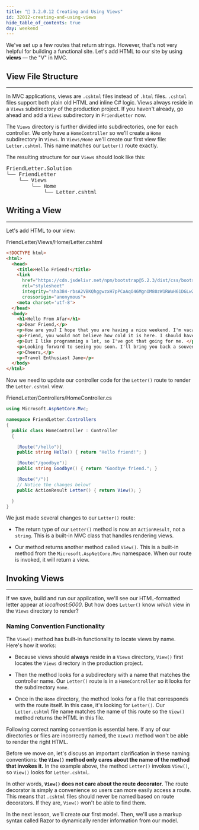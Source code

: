 ```yaml
---
title: "📓 3.2.0.12 Creating and Using Views"
id: 32012-creating-and-using-views
hide_table_of_contents: true
day: weekend
---
```


We've set up a few routes that return strings. However, that's not very helpful for building a functional site. Let's add HTML to our site by using **views** — the "V" in MVC.

## View File Structure
---

In MVC applications, views are `.cshtml` files instead of `.html` files. `.cshtml` files support both plain old HTML and inline C# logic. Views always reside in a `Views` subdirectory of the production project. If you haven't already, go ahead and add a `Views` subdirectory in `FriendLetter` now.

The `Views` directory is further divided into subdirectories, one for each controller. We only have a `HomeController` so we'll create a `Home` subdirectory in `Views`. In `Views/Home` we'll create our first view file:  `Letter.cshtml`. This name matches our `Letter()` route exactly.

The resulting structure for our `Views` should look like this:

<pre>
FriendLetter.Solution
└── FriendLetter
    └── Views
        └── Home
            └── Letter.cshtml
</pre>

## Writing a View
---

Let's add HTML to our view:

<div class="filename">FriendLetter/Views/Home/Letter.cshtml</div>

```html
<!DOCTYPE html>
<html>
  <head>
    <title>Hello Friend!</title>
    <link 
      href="https://cdn.jsdelivr.net/npm/bootstrap@5.2.3/dist/css/bootstrap.min.css" 
      rel="stylesheet" 
      integrity="sha384-rbsA2VBKQhggwzxH7pPCaAqO46MgnOM80zW1RWuH61DGLwZJEdK2Kadq2F9CUG65" 
      crossorigin="anonymous">
    <meta charset='utf-8'>
  </head>
  <body>
    <h1>Hello From Afar</h1>
    <p>Dear Friend,</p>
    <p>How are you? I hope that you are having a nice weekend. I'm vacationing in Iceland while I learn programming! </p>
    <p>Friend, you would not believe how cold it is here. I should have gone to Hawaii instead.</p>
    <p>But I like programming a lot, so I've got that going for me. </p>
    <p>Looking forward to seeing you soon. I'll bring you back a souvenir. </p>
    <p>Cheers,</p>
    <p>Travel Enthusiast Jane</p>
  </body>
</html>
```

Now we need to update our controller code for the `Letter()` route to render the `Letter.cshtml` view.

<div class="filename">FriendLetter/Controllers/HomeController.cs</div>

```csharp
using Microsoft.AspNetCore.Mvc;

namespace FriendLetter.Controllers
{
  public class HomeController : Controller
  {

    [Route("/hello")]
    public string Hello() { return "Hello friend!"; }

    [Route("/goodbye")]
    public string Goodbye() { return "Goodbye friend."; }

    [Route("/")]
    // Notice the changes below!
    public ActionResult Letter() { return View(); }

  }
}
```

We just made several changes to our `Letter()` route:

* The return type of our `Letter()` method is now an `ActionResult`, not a `string`. This is a built-in MVC class that handles rendering views.

* Our method returns another method called `View()`. This is a built-in method from the `Microsoft.AspNetCore.Mvc` namespace. When our route is invoked, it will return a view. 

## Invoking Views  
---

If we save, build and run our application, we'll see our HTML-formatted letter appear at _localhost:5000_. But how does `Letter()` know _which_ view in the `Views` directory to render?

### Naming Convention Functionality

The `View()` method has built-in functionality to locate views by name. Here's how it works:

* Because views should **always** reside in a `Views` directory, `View()` first locates the `Views` directory in the production project.

* Then the method looks for a subdirectory with a name that matches the controller name. Our `Letter()` route is in a `HomeController` so it looks for the subdirectory `Home`.

* Once in the `Home` directory, the method looks for a file that corresponds with the route itself. In this case, it's looking for `Letter()`. Our `Letter.cshtml` file name matches the name of this route so the `View()` method returns the HTML in this file.

Following correct naming convention is essential here. If any of our directories or files are incorrectly named, the `View()` method won't be able to render the right HTML.

Before we move on, let's discuss an important clarification in these naming conventions: **the `View()` method only cares about the name of the method that invokes it.** In the example above, the method `Letter()` invokes `View()`, so `View()` looks for `Letter.cshtml`.

In other words, **`View()` does not care about the route decorator.** The route decorator is simply a convenience so users can more easily access a route. This means that `.cshtml` files should never be named based on route decorators. If they are, `View()` won't be able to find them.

In the next lesson, we'll create our first model. Then, we'll use a markup syntax called Razor to dynamically render information from our model.
